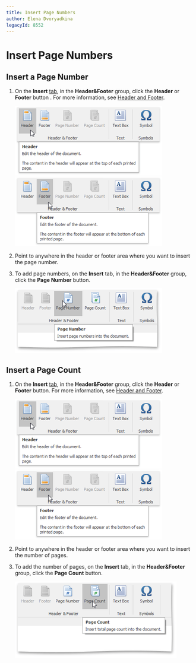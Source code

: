 ```yaml
---
title: Insert Page Numbers
author: Elena Dvoryadkina
legacyId: 8552
---
```

# Insert Page Numbers
## Insert a Page Number
1. On the **Insert** [tab](../text-editor-ui/ribbon-interface.md), in the **Header&amp;Footer** group, click the **Header** or **Footer** button . For more information, see [Header and Footer](../header-and-footer.md).
	
	![RTEHFHeader](../../../images/img121360.png) ![RTEHFFooter](../../../images/img121361.png)
2. Point to anywhere in the header or footer area where you want to insert the page number.
3. To add page numbers, on the **Insert** tab, in the **Header&amp;Footer** group, click the **Page Number** button.
	
	![RTEPageNumber](../../../images/img121362.png)

## Insert a Page Count
1. On the **Insert** [tab](../text-editor-ui/ribbon-interface.md), in the **Header&amp;Footer** group, click the **Header** or **Footer** button. For more information, see [Header and Footer](../header-and-footer.md).
	
	![RTEHFHeader](../../../images/img121360.png) ![RTEHFFooter](../../../images/img121361.png)
2. Point to anywhere in the header or footer area where you want to insert the number of pages.
3. To add the number of pages, on the **Insert** tab, in the **Header&amp;Footer** group, click the **Page Count** button.
	
	![RTECountButton](../../../images/img121363.png)